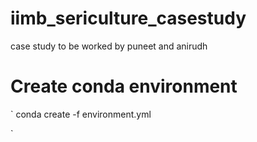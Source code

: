 # iimb_sericulture_casestudy
case study to be worked by puneet and anirudh

# Create conda environment
`
conda create -f environment.yml

`

